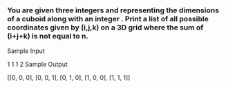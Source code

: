 ### You are given three integers  and  representing the dimensions of a cuboid along with an integer . Print a list of all possible coordinates given by (i,j,k)  on a 3D grid where the sum of (i+j+k) is not equal to n. 

Sample Input 

1
1
1
2
Sample Output 

[[0, 0, 0], [0, 0, 1], [0, 1, 0], [1, 0, 0], [1, 1, 1]]